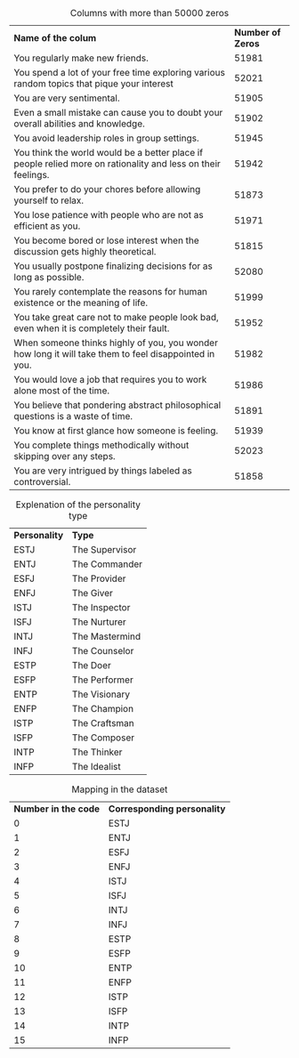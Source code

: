 
<table>
<caption>Columns with more than 50000 zeros</caption>
<tr><td><b>Name of the colum</b></td> <td><b>Number of Zeros</b></td></tr>
<tr><td>You regularly make new friends.                                                                             </td><td>51981</td></tr>
<tr><td>You spend a lot of your free time exploring various random topics that pique your interest                  </td><td>52021</td></tr>
<tr><td>You are very sentimental.                                                                                   </td><td>51905</td></tr>
<tr><td>Even a small mistake can cause you to doubt your overall abilities and knowledge.                           </td><td>51902</td></tr>
<tr><td>You avoid leadership roles in group settings.                                                               </td><td>51945</td></tr>
<tr><td>You think the world would be a better place if people relied more on rationality and less on their feelings.</td><td>51942</td></tr>
<tr><td>You prefer to do your chores before allowing yourself to relax.                                             </td><td>51873</td></tr>
<tr><td>You lose patience with people who are not as efficient as you.                                              </td><td>51971</td></tr>
<tr><td>You become bored or lose interest when the discussion gets highly theoretical.                              </td><td>51815</td></tr>
<tr><td>You usually postpone finalizing decisions for as long as possible.                                          </td><td>52080</td></tr>
<tr><td>You rarely contemplate the reasons for human existence or the meaning of life.                              </td><td>51999</td></tr>
<tr><td>You take great care not to make people look bad, even when it is completely their fault.                    </td><td>51952</td></tr>
<tr><td>When someone thinks highly of you, you wonder how long it will take them to feel disappointed in you.       </td><td>51982</td></tr>
<tr><td>You would love a job that requires you to work alone most of the time.                                      </td><td>51986</td></tr>
<tr><td>You believe that pondering abstract philosophical questions is a waste of time.                             </td><td>51891</td></tr>
<tr><td>You know at first glance how someone is feeling.                                                            </td><td>51939</td></tr>
<tr><td>You complete things methodically without skipping over any steps.                                           </td><td>52023</td></tr>
<tr><td>You are very intrigued by things labeled as controversial.                                                  </td><td>51858</td></tr>
</table>

<table>
<caption>Explenation of the personality type</caption>
<tr><td><b>Personality</b></td><td><b>Type</b></td></tr>
<tr><td>ESTJ</td><td>The Supervisor</td></tr>
<tr><td>ENTJ</td><td>The Commander </td></tr>
<tr><td>ESFJ</td><td>The Provider  </td></tr>
<tr><td>ENFJ</td><td>The Giver     </td></tr>
<tr><td>ISTJ</td><td>The Inspector </td></tr>
<tr><td>ISFJ</td><td>The Nurturer  </td></tr>
<tr><td>INTJ</td><td>The Mastermind</td></tr>
<tr><td>INFJ</td><td>The Counselor </td></tr>
<tr><td>ESTP</td><td>The Doer      </td></tr>
<tr><td>ESFP</td><td>The Performer </td></tr>
<tr><td>ENTP</td><td>The Visionary </td></tr>
<tr><td>ENFP</td><td>The Champion  </td></tr>
<tr><td>ISTP</td><td>The Craftsman </td></tr>
<tr><td>ISFP</td><td>The Composer  </td></tr>
<tr><td>INTP</td><td>The Thinker   </td></tr>
<tr><td>INFP</td><td>The Idealist  </td></tr>
</table>



<table>
<caption>Mapping in the dataset</caption>
  <tr><td><b>Number in the code</b></td><td><b>Corresponding personality</b></td></tr>
<tr><td>0</td><td>ESTJ</td></tr>
<tr><td>1</td><td>ENTJ</td></tr>
<tr><td>2</td><td>ESFJ</td></tr>
<tr><td>3</td><td>ENFJ</td></tr>
<tr><td>4</td><td>ISTJ</td></tr>
<tr><td>5</td><td>ISFJ</td></tr>
<tr><td>6</td><td>INTJ</td></tr>
<tr><td>7</td><td>INFJ</td></tr>
<tr><td>8</td><td>ESTP</td></tr>
<tr><td>9</td><td>ESFP</td></tr>
<tr><td>10</td><td>ENTP</td></tr>
<tr><td>11</td><td>ENFP</td></tr>
<tr><td>12</td><td>ISTP</td></tr>
<tr><td>13</td><td>ISFP</td></tr>
<tr><td>14</td><td>INTP</td></tr>
<tr><td>15</td><td>INFP</td></tr>
</table>
